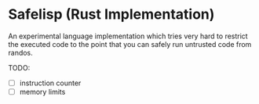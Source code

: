 # Safelisp (Rust Implementation)

An experimental language implementation which tries very hard to restrict the
executed code to the point that you can safely run untrusted code from randos.

TODO:
- [ ] instruction counter
- [ ] memory limits
